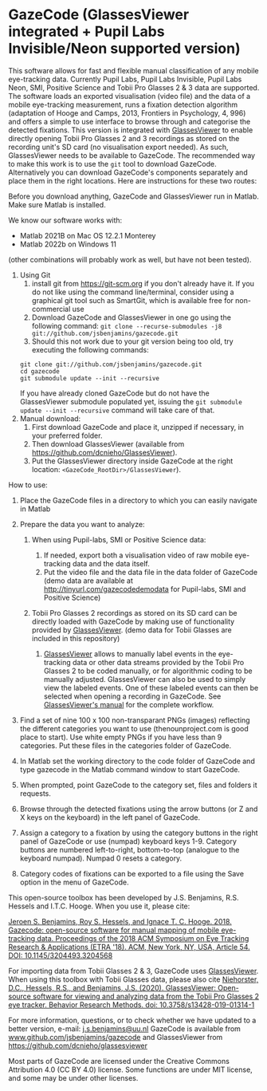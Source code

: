   # GazeCode (GlassesViewer integrated + Pupil Labs Invisible/Neon supported version)
  
  This software allows for fast and flexible manual classification of any
  mobile eye-tracking data. Currently Pupil Labs, Pupil Labs Invisible, Pupil Labs Neon, SMI, Positive Science and Tobii Pro Glasses 2 & 3 data 
  are supported. The software loads an exported visualisation (video file) 
  and the data of a mobile eye-tracking measurement, runs a fixation
  detection algorithm (adaptation of Hooge and Camps, 2013, Frontiers in Psychology, 4,
  996) and offers a simple to use interface to browse through and
  categorise the detected fixations. This version is integrated with
  [GlassesViewer](https://github.com/dcnieho/GlassesViewer) to
  enable directly opening Tobii Pro Glasses 2 and 3 recordings as stored on the recording
  unit's SD card (no visualisation export needed). As such, GlassesViewer needs to be available to GazeCode.
  The recommended way to make this work is to use the `git` tool to download GazeCode.
  Alternatively you can download GazeCode's components separately and place them in the
  right locations. Here are instructions for these two routes:
  
  Before you download anything, GazeCode and GlassesViewer run in Matlab. Make sure Matlab is installed.
  
  We know our software works with:
  - Matlab 2021B on Mac OS 12.2.1 Monterey
  - Matlab 2022b on Windows 11
  
  (other combinations will probably work as well, but have not been tested).
  
  1. Using Git
      1. install git from https://git-scm.org if you don't already have it. If you do not
       like using the command line/terminal, consider using a graphical git tool such as
       SmartGit, which is available free for non-commercial use
      1. Download GazeCode and GlassesViewer in one go using the following command:
      `git clone --recurse-submodules -j8 git://github.com/jsbenjamins/gazecode.git`
      1. Should this not work due to your git version being too old, try executing the
       following commands:
       ```
       git clone git://github.com/jsbenjamins/gazecode.git
       cd gazecode
       git submodule update --init --recursive
       ```
       If you have already cloned GazeCode but do not have the GlassesViewer submodule populated yet,
       issuing the `git submodule update --init --recursive` command will take care of that.
  1. Manual download:
      1. First download GazeCode and place it, unzipped if necessary, in your preferred folder.
      1. Then download GlassesViewer (available from https://github.com/dcnieho/GlassesViewer).
      1. Put the GlassesViewer directory inside GazeCode at the right location:
      `<GazeCode_RootDir>/GlassesViewer`).
  
  How to use:
  1) Place the GazeCode files in a directory to which you can easily navigate
  in Matlab
  
  2) Prepare the data you want to analyze:
      1. When using Pupil-labs, SMI or Positive Science data:
          1. If needed, export both a visualisation video of raw mobile eye-tracking data and
       the data itself.
          1. Put the video file and the data file in the data folder of GazeCode
    (demo data are available at http://tinyurl.com/gazecodedemodata for Pupil-labs, SMI and Positive Science)

      1. Tobii Pro Glasses 2 recordings as stored on its SD card can be directly
      loaded with GazeCode by making use of functionality provided by
      [GlassesViewer](https://github.com/dcnieho/GlassesViewer).
     (demo data for Tobii Glasses are included in this repository)
         1. [GlassesViewer](https://github.com/dcnieho/GlassesViewer) allows to
         manually label events in the eye-tracking data or other data streams
         provided by the Tobii Pro Glasses 2 to be coded manually, or for algorithmic
         coding to be manually adjusted. GlassesViewer can also be used to simply
         view the labeled events. One of these labeled events can then be selected
         when opening a recording in GazeCode. See [GlassesViewer's
         manual](https://github.com/dcnieho/GlassesViewer/blob/master/manual.md) for
         the complete workflow.
  
  3) Find a set of nine 100 x 100 non-transparant PNGs (images) reflecting the
  different categories you want to use (thenounproject.com is good place to
  start). Use white empty PNGs if you have less than 9 categories. Put
  these files in the categories folder of GazeCode.
  
  4) In Matlab set the working directory to the code folder of GazeCode and 
  type gazecode in the Matlab command window to start GazeCode.
  
  5) When prompted, point GazeCode to the category set, files and folders it
  requests.
  
  6) Browse through the detected fixations using the arrow buttons (or Z
  and X keys on the keyboard) in the left panel of GazeCode.
  
  7) Assign a category to a fixation by using the category buttons in the
  right panel of GazeCode or use (numpad) keyboard keys 1-9. Category
  buttons are numbered left-to-right, bottom-to-top (analogue to the
  keyboard numpad). Numpad 0 resets a category.
  
  8) Category codes of fixations can be exported to a file using the Save
  option in the menu of GazeCode.
  
  This open-source toolbox has been developed by J.S. Benjamins, R.S. Hessels 
  and I.T.C. Hooge. When you use it, please cite:
 
  [Jeroen S. Benjamins, Roy S. Hessels, and Ignace T. C. Hooge. 2018. 
  Gazecode: open-source software for manual mapping of mobile eye-tracking 
  data. Proceedings of the 2018 ACM Symposium on Eye Tracking Research & 
  Applications (ETRA '18). ACM, New York, NY, USA, Article 54. DOI: 10.1145/3204493.3204568](https://doi.org/10.1145/3204493.3204568)

  For importing data from Tobii Glasses 2 & 3, GazeCode uses
  [GlassesViewer](https://github.com/dcnieho/GlassesViewer). When
  using this toolbox with Tobii Glasses data, please also cite 
  [Niehorster, D.C., Hessels, R.S., and Benjamins, J.S. (2020).
  GlassesViewer: Open-source software for viewing and analyzing data from
  the Tobii Pro Glasses 2 eye tracker. Behavior Research Methods. doi:
  10.3758/s13428-019-01314-1](https://link.springer.com/article/10.3758/s13428-019-01314-1)
 
  For more information, questions, or to check whether we have updated to a
  better version, e-mail: j.s.benjamins@uu.nl GazeCode is available from 
  www.github.com/jsbenjamins/gazecode and GlassesViewer from
  https://github.com/dcnieho/glassesviewer
 
  Most parts of GazeCode are licensed under the Creative Commons Attribution 
  4.0 (CC BY 4.0) license. Some functions are under MIT license, and some 
  may be under other licenses.
